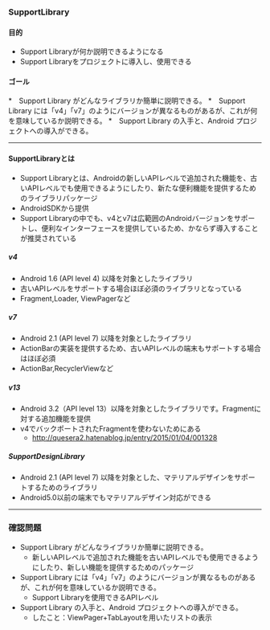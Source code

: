 ### SupportLibrary

#### 目的
* Support Libraryが何か説明できるようになる
* Support Libraryをプロジェクトに導入し、使用できる

#### ゴール
*　Support Library がどんなライブラリか簡単に説明できる。
*　Support Library には「v4」「v7」のようにバージョンが異なるものがあるが、これが何を意味しているか説明できる。
*　Support Library の入手と、Android プロジェクトへの導入ができる。

---
#### SupportLibraryとは
* Support Libraryとは、Androidの新しいAPIレベルで追加された機能を、古いAPIレベルでも使用できるようにしたり、新たな便利機能を提供するためのライブラリパッケージ
* AndroidSDKから提供
* Support Libraryの中でも、v4とv7は広範囲のAndroidバージョンをサポートし、便利なインターフェースを提供しているため、かならず導入することが推奨されている

##### v4
* Android 1.6 (API level 4) 以降を対象としたライブラリ
* 古いAPIレベルをサポートする場合ほぼ必須のライブラリとなっている
* Fragment,Loader, ViewPagerなど

##### v7
* Android 2.1 (API level 7) 以降を対象としたライブラリ
* ActionBarの実装を提供するため、古いAPIレベルの端末もサポートする場合はほぼ必須
* ActionBar,RecyclerViewなど

##### v13
* Android 3.2（API level 13）以降を対象としたライブラリです。Fragmentに対する追加機能を提供
* v4でバックポートされたFragmentを使わないためにある
  * http://quesera2.hatenablog.jp/entry/2015/01/04/001328

##### SupportDesignLibrary
* Android 2.1 (API level 7) 以降を対象とした、マテリアルデザインをサポートするためのライブラリ
* Android5.0以前の端末でもマテリアルデザイン対応ができる

---
### 確認問題
* Support Library がどんなライブラリか簡単に説明できる。
  * 新しいAPIレベルで追加された機能を古いAPIレベルでも使用できるようにしたり、新しい機能を提供するためのパッケージ
* Support Library には「v4」「v7」のようにバージョンが異なるものがあるが、これが何を意味しているか説明できる。
  * Support Libraryを使用できるAPIレベル
* Support Library の入手と、Android プロジェクトへの導入ができる。
  * したこと：ViewPager+TabLayoutを用いたリストの表示
